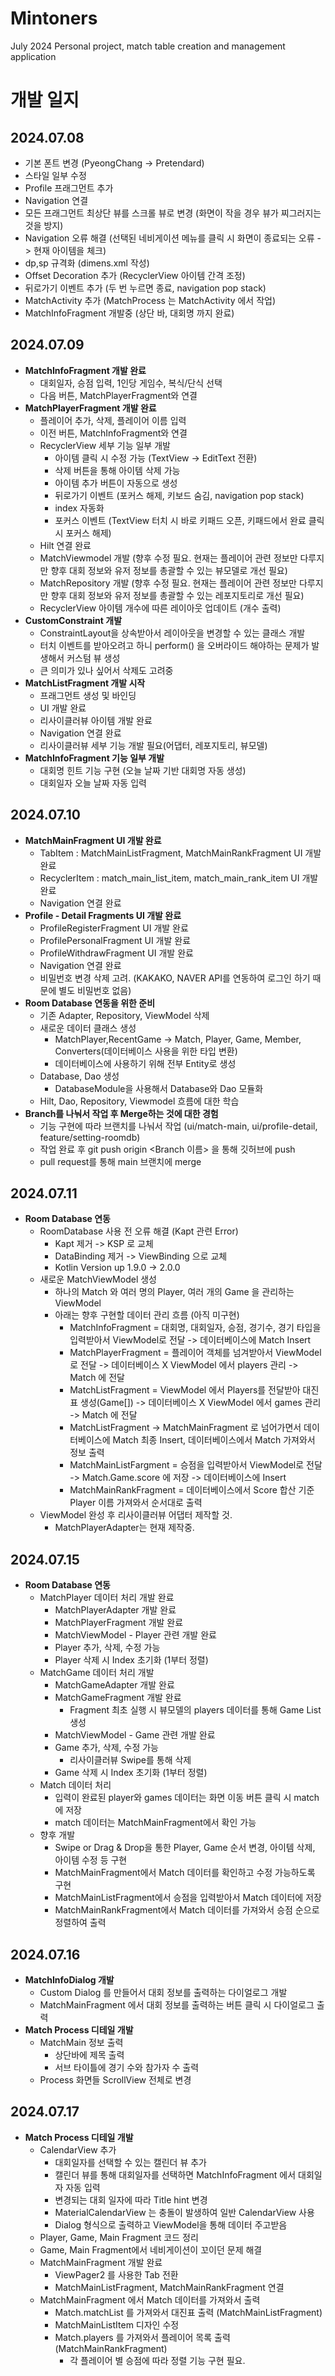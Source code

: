 # Mintoners

July 2024 Personal project, match table creation and management application

# 개발 일지

## 2024.07.08

- 기본 폰트 변경 (PyeongChang -> Pretendard)
- 스타일 일부 수정
- Profile 프래그먼트 추가
- Navigation 연결
- 모든 프래그먼트 최상단 뷰를 스크롤 뷰로 변경 (화면이 작을 경우 뷰가 찌그러지는 것을 방지)
- Navigation 오류 해결 (선택된 네비게이션 메뉴를 클릭 시 화면이 종료되는 오류 -> 현재 아이템을 체크)
- dp,sp 규격화 (dimens.xml 작성)
- Offset Decoration 추가 (RecyclerView 아이템 간격 조정)
- 뒤로가기 이벤트 추가 (두 번 누르면 종료, navigation pop stack)
- MatchActivity 추가 (MatchProcess 는 MatchActivity 에서 작업)
- MatchInfoFragment 개발중 (상단 바, 대회명 까지 완료)

## 2024.07.09

- **MatchInfoFragment 개발 완료**
    - 대회일자, 승점 입력, 1인당 게임수, 복식/단식 선택
    - 다음 버튼, MatchPlayerFragment와 연결
- **MatchPlayerFragment 개발 완료**
    - 플레이어 추가, 삭제, 플레이어 이름 입력
    - 이전 버튼, MatchInfoFragment와 연결
    - RecyclerView 세부 기능 일부 개발
        - 아이템 클릭 시 수정 가능 (TextView -> EditText 전환)
        - 삭제 버튼을 통해 아이템 삭제 가능
        - 아이템 추가 버튼이 자동으로 생성
        - 뒤로가기 이벤트 (포커스 해제, 키보드 숨김, navigation pop stack)
        - index 자동화
        - 포커스 이벤트 (TextView 터치 시 바로 키패드 오픈, 키패드에서 완료 클릭 시 포커스 해제)
    - Hilt 연결 완료
    - MatchViewmodel 개발 (향후 수정 필요. 현재는 플레이어 관련 정보만 다루지만 향후 대회 정보와 유저 정보를 총괄할 수 있는 뷰모델로 개선 필요)
    - MatchRepository 개발 (향후 수정 필요. 현재는 플레이어 관련 정보만 다루지만 향후 대회 정보와 유저 정보를 총괄할 수 있는 레포지토리로 개선 필요)
    - RecyclerView 아이템 개수에 따른 레이아웃 업데이트 (개수 출력)
- **CustomConstraint 개발**
    - ConstraintLayout을 상속받아서 레이아웃을 변경할 수 있는 클래스 개발
    - 터치 이벤트를 받아오려고 하니 perform() 을 오버라이드 해야하는 문제가 발생해서 커스텀 뷰 생성
    - 큰 의미가 있나 싶어서 삭제도 고려중
- **MatchListFragment 개발 시작**
    - 프래그먼트 생성 및 바인딩
    - UI 개발 완료
    - 리사이클러뷰 아이템 개발 완료
    - Navigation 연결 완료
    - 리사이클러뷰 세부 기능 개발 필요(어댑터, 레포지토리, 뷰모델)
- **MatchInfoFragment 기능 일부 개발**
    - 대회명 힌트 기능 구현 (오늘 날짜 기반 대회명 자동 생성)
    - 대회일자 오늘 날짜 자동 입력

## 2024.07.10

- **MatchMainFragment UI 개발 완료**
    - TabItem : MatchMainListFragment, MatchMainRankFragment UI 개발 완료
    - RecyclerItem : match_main_list_item, match_main_rank_item UI 개발 완료
    - Navigation 연결 완료
- **Profile - Detail Fragments UI 개발 완료**
    - ProfileRegisterFragment UI 개발 완료
    - ProfilePersonalFragment UI 개발 완료
    - ProfileWithdrawFragment UI 개발 완료
    - Navigation 연결 완료
    - 비밀번호 변경 삭제 고려. (KAKAKO, NAVER API를 연동하여 로그인 하기 때문에 별도 비밀번호 없음)
- **Room Database 연동을 위한 준비**
    - 기존 Adapter, Repository, ViewModel 삭제
    - 새로운 데이터 클래스 생성
        - MatchPlayer,RecentGame -> Match, Player, Game, Member, Converters(데이터베이스 사용을 위한 타입 변환)
        - 데이터베이스에 사용하기 위해 전부 Entity로 생성
    - Database, Dao 생성
        - DatabaseModule을 사용해서 Database와 Dao 모듈화
    - Hilt, Dao, Repository, Viewmodel 흐름에 대한 학습
- **Branch를 나눠서 작업 후 Merge하는 것에 대한 경험**
    - 기능 구현에 따라 브랜치를 나눠서 작업 (ui/match-main, ui/profile-detail, feature/setting-roomdb)
    - 작업 완료 후 git push origin <Branch 이름> 을 통해 깃허브에 push
    - pull request를 통해 main 브랜치에 merge

## 2024.07.11

- **Room Database 연동**
    - RoomDatabase 사용 전 오류 해결 (Kapt 관련 Error)
        - Kapt 제거 -> KSP 로 교체
        - DataBinding 제거 -> ViewBinding 으로 교체
        - Kotlin Version up 1.9.0 -> 2.0.0
    - 새로운 MatchViewModel 생성
        - 하나의 Match 와 여러 명의 Player, 여러 개의 Game 을 관리하는 ViewModel
        - 아래는 향후 구현할 데이터 관리 흐름 (아직 미구현)
            - MatchInfoFragment = 대회명, 대회일자, 승점, 경기수, 경기 타입을 입력받아서 ViewModel로 전달 -> 데이터베이스에 Match
              Insert
            - MatchPlayerFragment = 플레이어 객체를 넘겨받아서 ViewModel로 전달 -> 데이터베이스 X ViewModel 에서 players
              관리 -> Match 에 전달
            - MatchListFragment = ViewModel 에서 Players를 전달받아 대진표 생성(Game[]) -> 데이터베이스 X ViewModel 에서
              games 관리 -> Match 에 전달
            - MatchListFragment -> MatchMainFragment 로 넘어가면서 데이터베이스에 Match 최종 Insert, 데이터베이스에서 Match
              가져와서 정보 출력
            - MatchMainListFargment = 승점을 입력받아서 ViewModel로 전달 -> Match.Game.score 에 저장 -> 데이터베이스에
              Insert
            - MatchMainRankFragment = 데이터베이스에서 Score 합산 기준 Player 이름 가져와서 순서대로 출력
    - ViewModel 완성 후 리사이클러뷰 어댑터 제작할 것.
        - MatchPlayerAdapter는 현재 제작중.

## 2024.07.15

- **Room Database 연동**
  - MatchPlayer 데이터 처리 개발 완료
      - MatchPlayerAdapter 개발 완료
      - MatchPlayerFragment 개발 완료
      - MatchViewModel - Player 관련 개발 완료
      - Player 추가, 삭제, 수정 가능
      - Player 삭제 시 Index 초기화 (1부터 정렬)
  - MatchGame 데이터 처리 개발 
    - MatchGameAdapter 개발 완료
    - MatchGameFragment 개발 완료
      - Fragment 최초 실행 시 뷰모델의 players 데이터를 통해 Game List 생성
    - MatchViewModel - Game 관련 개발 완료
    - Game 추가, 삭제, 수정 가능
        - 리사이클러뷰 Swipe를 통해 삭제
    - Game 삭제 시 Index 초기화 (1부터 정렬)
  - Match 데이터 처리
    - 입력이 완료된 player와 games 데이터는 화면 이동 버튼 클릭 시 match에 저장
    - match 데이터는 MatchMainFragment에서 확인 가능
  - 향후 개발
    - Swipe or Drag & Drop을 통한 Player, Game 순서 변경, 아이템 삭제, 아이템 수정 등 구현
    - MatchMainFragment에서 Match 데이터를 확인하고 수정 가능하도록 구현
    - MatchMainListFragment에서 승점을 입력받아서 Match 데이터에 저장
    - MatchMainRankFragment에서 Match 데이터를 가져와서 승점 순으로 정렬하여 출력

## 2024.07.16

- **MatchInfoDialog 개발**
    - Custom Dialog 를 만들어서 대회 정보를 출력하는 다이얼로그 개발
    - MatchMainFragment 에서 대회 정보를 출력하는 버튼 클릭 시 다이얼로그 출력
- **Match Process 디테일 개발**
  - MatchMain 정보 출력
    - 상단바에 제목 출력
    - 서브 타이틀에 경기 수와 참가자 수 출력
  - Process 화면들 ScrollView 전체로 변경

## 2024.07.17
- **Match Process 디테일 개발**
  - CalendarView 추가
    - 대회일자를 선택할 수 있는 캘린더 뷰 추가
    - 캘린더 뷰를 통해 대회일자를 선택하면 MatchInfoFragment 에서 대회일자 자동 입력
    - 변경되는 대회 일자에 따라 Title hint 변경
    - MaterialCalendarView 는 충돌이 발생하여 일반 CalendarView 사용
    - Dialog 형식으로 출력하고 ViewModel을 통해 데이터 주고받음
  - Player, Game, Main Fragment 코드 정리
  - Game, Main Fragment에서 네비게이션이 꼬이던 문제 해결
  - MatchMainFragment 개발 완료
    - ViewPager2 를 사용한 Tab 전환
    - MatchMainListFragment, MatchMainRankFragment 연결
  - MatchMainFragment 에서 Match 데이터를 가져와서 출력
    - Match.matchList 를 가져와서 대진표 출력 (MatchMainListFragment)
    - MatchMainListItem 디자인 수정 
    - Match.players 를 가져와서 플레이어 목록 출력 (MatchMainRankFragment)
      - 각 플레이어 별 승점에 따라 정렬 기능 구현 필요.
  